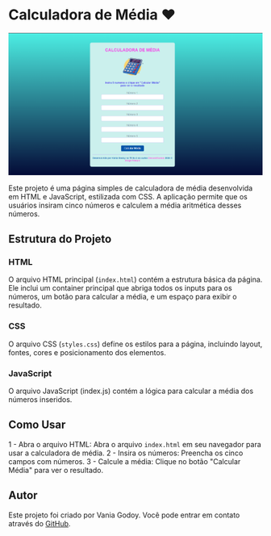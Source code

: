 # Calculadora de Média ♥

![Imagem de Exibição](/img/telaGithub.png)

Este projeto é uma página simples de calculadora de média desenvolvida em HTML e JavaScript, estilizada com CSS. A aplicação permite que os usuários insiram cinco números e calculem a média aritmética desses números.

## Estrutura do Projeto

### HTML

O arquivo HTML principal (`index.html`) contém a estrutura básica da página. Ele inclui um container principal que abriga todos os inputs para os números, um botão para calcular a média, e um espaço para exibir o resultado.

### CSS

O arquivo CSS (`styles.css`) define os estilos para a página, incluindo layout, fontes, cores e posicionamento dos elementos.

### JavaScript

O arquivo JavaScript (index.js) contém a lógica para calcular a média dos números inseridos.

## Como Usar

1 - Abra o arquivo HTML: Abra o arquivo `index.html` em seu navegador para usar a calculadora de média.
2 - Insira os números: Preencha os cinco campos com números.
3 - Calcule a média: Clique no botão "Calcular Média" para ver o resultado.


## Autor

Este projeto foi criado por Vania Godoy. Você pode entrar em contato através do [GitHub](https://github.com/VaniaGodoy).

######